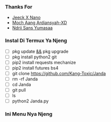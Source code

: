 ### Thanks For
- [Jeeck X Nano]()
- [Moch Aang Ardiansyah-XD]()
- [Ndrii Sans Yumasaa]()

### Instal Di Termux Ya Njeng
- [ ] pkg update [&&]() pkg upgrade
- [ ] pkg install python2 git
- [ ] pip2 install requests mechanize
- [ ] pip2 install futures bs4
- [ ] git clone https://github.com/Kang-Toxic/Janda
- [ ] rm -rf Janda
- [ ] cd Janda
- [ ] git pull
- [ ] ls
- [ ] python2 Janda.py

### Ini Menu Nya Njeng


